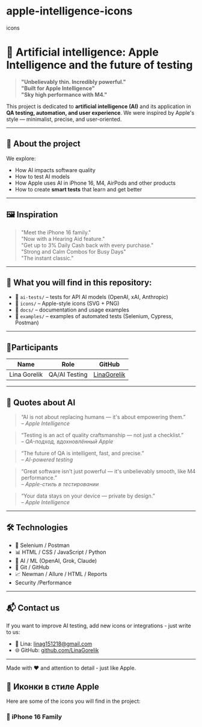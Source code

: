 # apple-intelligence-icons
icons
# 🧠 Artificial intelligence: Apple Intelligence and the future of testing

> **"Unbelievably thin. Incredibly powerful."**  
> **"Built for Apple Intelligence"**  
> **"Sky high performance with M4."**

This project is dedicated to **artificial intelligence (AI)** and its application in **QA testing, automation, and user experience**. We were inspired by Apple's style — minimalist, precise, and user-oriented.

---

## 📌 About the project

We explore:
- How AI impacts software quality
- How to test AI models
- How Apple uses AI in iPhone 16, M4, AirPods and other products
- How to create **smart tests** that learn and get better

---

## 🖼️ Inspiration

> "Meet the iPhone 16 family."  
> "Now with a Hearing Aid feature."  
> "Get up to 3% Daily Cash back with every purchase."  
> "Strong and Calm Combos for Busy Days"  
> "The instant classic."

---

## 🧪 What you will find in this repository:

- 📁 `ai-tests/` – tests for API AI models (OpenAI, xAI, Anthropic)
- 📁 `icons/` – Apple-style icons (SVG + PNG)
- 📁 `docs/` – documentation and usage examples
- 📁 `examples/` – examples of automated tests (Selenium, Cypress, Postman)
---

## 🤝Participants

| Name | Role | GitHub |
|------|------|--------|
| Lina Gorelik | QA/AI Testing | [LinaGorelik](https://github.com/LinaGorelik) |

---

## 🧠 Quotes about AI

> “AI is not about replacing humans — it's about empowering them.”  
> – *Apple Intelligence*

> “Testing is an act of quality craftsmanship — not just a checklist.”  
> – *QA-подход, вдохновлённый Apple*

> “The future of QA is intelligent, fast, and precise.”  
> – *AI-powered testing*

> “Great software isn't just powerful — it's unbelievably smooth, like M4 performance.”  
> – *Apple-стиль в тестировании*

> “Your data stays on your device — private by design.”  
> – *Apple Intelligence*

---

## 🛠 Technologies

- 🧪 Selenium / Postman
- 📊 HTML / CSS / JavaScript / Python 
- 🤖 AI / ML (OpenAI, Grok, Claude)
- 📁 Git / GitHub
- 📈 Newman / Allure / HTML / Reports
-    Security /Performance

---

## 📬 Contact us

If you want to improve AI testing, add new icons or integrations - just write to us:

- 📧 Lina: linag151218@gmail.com
- 🌐 GitHub: [github.com/LinaGorelik](https://github.com/LinaGorelik )

---

Made with ❤️ and attention to detail - just like Apple.

## 🎨 Иконки в стиле Apple

Here are some of the icons you will find in the project:
### 📱 iPhone 16 Family  
